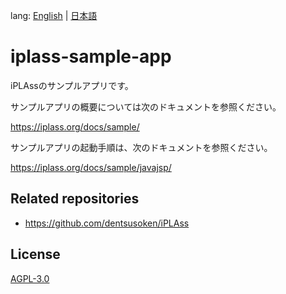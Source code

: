 lang: [English](./README-EN.md) | [日本語](./README.md)


# iplass-sample-app
iPLAssのサンプルアプリです。

サンプルアプリの概要については次のドキュメントを参照ください。

<https://iplass.org/docs/sample/>

サンプルアプリの起動手順は、次のドキュメントを参照ください。

<https://iplass.org/docs/sample/javajsp/>

## Related repositories

* <https://github.com/dentsusoken/iPLAss>

## License
[AGPL-3.0](https://www.gnu.org/licenses/agpl.html)
